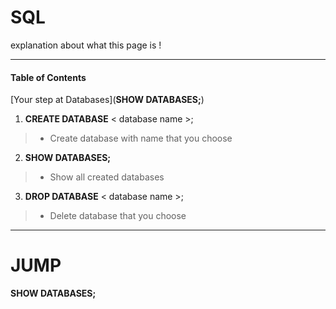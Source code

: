 # SQL
explanation about what this page is !
***

#### Table of Contents
[Your step at Databases](**SHOW DATABASES;**)


1. **CREATE DATABASE** < database name >;
> - Create database with name that you choose

2. **SHOW DATABASES;**
> - Show all created databases

3. **DROP DATABASE** < database name >;
 > - Delete database that you choose
***




















# JUMP
**SHOW DATABASES;**
